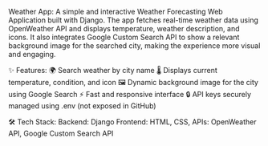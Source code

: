 Weather App:
A simple and interactive Weather Forecasting Web Application built with Django.
The app fetches real-time weather data using OpenWeather API and displays temperature, weather description, and icons. It also integrates Google Custom Search API to show a relevant background image for the searched city, making the experience more visual and engaging.

✨ Features:
🌍 Search weather by city name
🌡 Displays current temperature, condition, and icon
🖼 Dynamic background image for the city using Google Search
⚡ Fast and responsive interface
🔒 API keys securely managed using .env (not exposed in GitHub)

🛠 Tech Stack:
Backend: Django
Frontend: HTML, CSS,
APIs: OpenWeather API, Google Custom Search API
